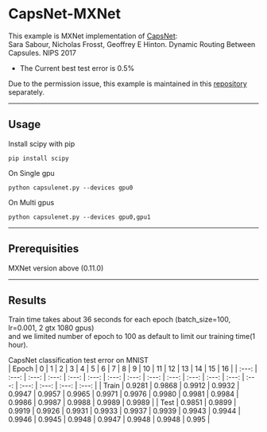**CapsNet-MXNet**
=========================================

This example is MXNet implementation of [CapsNet](https://arxiv.org/abs/1710.09829):  
Sara Sabour, Nicholas Frosst, Geoffrey E Hinton. Dynamic Routing Between Capsules. NIPS 2017
- The Current best test error is 0.5%  

Due to the permission issue, this example is maintained in this [repository](https://github.com/samsungsds-rnd/capsnet.mxnet) separately.
* * *
## **Usage**
Install scipy with pip  
```
pip install scipy
```

On Single gpu
```
python capsulenet.py --devices gpu0
```
On Multi gpus
```
python capsulenet.py --devices gpu0,gpu1
```

* * *
## **Prerequisities**

MXNet version above (0.11.0)

***
## **Results**  
Train time takes about 36 seconds for each epoch (batch_size=100, lr=0.001, 2 gtx 1080 gpus)  
and we limited number of epoch to 100 as default to limit our training time(1 hour).

CapsNet classification test error on MNIST  
| Epoch | 0 | 1 | 2 | 3 | 4 | 5 | 6 | 7 | 8 | 9 | 10 | 11 | 12 | 13 | 14 | 15 | 16 |
| :---: | :---: | :---: | :---: | :---: | :---: | :---: | :---: | :---: | :---: | :---: | :---: | :---: | :---: | :---: | :---: | :---: | :---: |
| Train | 0.9281 | 0.9868 | 0.9912 | 0.9932 | 0.9947 | 0.9957 | 0.9965 | 0.9971 | 0.9976 | 0.9980 | 0.9981 | 0.9984 | 0.9986 | 0.9987 | 0.9988 | 0.9989 | 0.9989 |
| Test | 0.9851 | 0.9899 | 0.9919 | 0.9926 | 0.9931 | 0.9933 | 0.9937 | 0.9939 | 0.9943 | 0.9944 | 0.9946 | 0.9945 | 0.9948 | 0.9947 | 0.9948 | 0.9948 | 0.995 |
